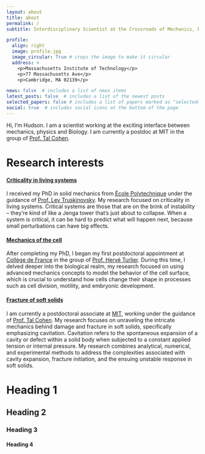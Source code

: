 ```yaml
---
layout: about
title: about
permalink: /
subtitle: Interdisciplinary Scientist at the Crossroads of Mechanics, Physics, and Biology!

profile:
  align: right
  image: profile.jpg
  image_circular: True # crops the image to make it circular
  address: >
    <p>Massachusetts Institute of Technology</p>
    <p>77 Massachusetts Ave</p>
    <p>Cambridge, MA 02139</p>

news: false  # includes a list of news items
latest_posts: false  # includes a list of the newest posts
selected_papers: false # includes a list of papers marked as "selected={true}"
social: true  # includes social icons at the bottom of the page
---
```


Hi, I’m Hudson. I am a scientist working at the exciting interface between mechanics, physics and Biology. I am currently a postdoc at MIT in the group of [Prof. Tal Cohen](https://tal-cohen.wixsite.com/website).

Research interests
======
#### [Criticality in living systems](/al-folio/projects/1_project)
I received my PhD in solid mechanics from [École Polytechnique](https://www.polytechnique.edu/en) under the guidance of [Prof. Lev Truskinovsky](https://blog.espci.fr/trusk/). My research focused on criticality in living systems. Critical systems are those that are on the brink of instability – they’re kind of like a Jenga tower that’s just about to collapse. When a system is critical, it can be hard to predict what will happen next, because small perturbations can have big effects. 

#### [Mechanics of the cell](/al-folio/projects/2_project)
After completing my PhD, I began my first postdoctoral appointment at [Collège de France](https://www.college-de-france.fr/fr) in the group of [Prof. Hervé Turlier]( https://www.turlierlab.com/). During this time, I delved deeper into the biological realm, my research focused on using advanced mechanics concepts to model the behavior of the cell surface, which is crucial to understand how cells change their shape in processes such as cell division, motility, and embryonic development. 

#### [Fracture of soft solids](/al-folio/projects/3_project)
I am currently a postdoctoral associate at [MIT](https://www.mit.edu/), working under the guidance of [Prof. Tal Cohen](https://tal-cohen.wixsite.com/website). My research focuses on unraveling the intricate mechanics behind damage and fracture in soft solids, specifically emphasizing cavitation. Cavitation refers to the spontaneous expansion of a cavity or defect within a solid body when subjected to a constant applied tension or internal pressure. My research combines analytical, numerical, and experimental methods to address the complexities associated with cavity expansion, fracture initiation, and the ensuing unstable response in soft solids.


# Heading 1
## Heading 2
### Heading 3
#### Heading 4

<!-- Publications
======
Point to [publications](/al-folio/publications) -->

<!-- Write your biography here. <a href='#'>Affiliations</a> Tell the world about yourself. Link to your favorite [subreddit](http://reddit.com). You can put a picture in, too. The code is already in, just name your picture `prof_pic.jpg` and put it in the `img/` folder.

Put your address / P.O. box / other info right below your picture. You can also disable any of these elements by editing `profile` property of the YAML header of your `_pages/about.md`. Edit `_bibliography/papers.bib` and Jekyll will render your [publications page](/al-folio/publications/) automatically.

Link to your social media connections, too. This theme is set up to use [Font Awesome icons](http://fortawesome.github.io/Font-Awesome/) and [Academicons](https://jpswalsh.github.io/academicons/), like the ones below. Add your Facebook, Twitter, LinkedIn, Google Scholar, or just disable all of them. -->
